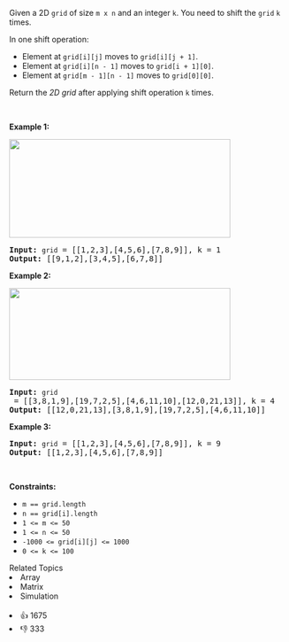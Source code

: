 <p>Given a 2D <code>grid</code> of size <code>m x n</code>&nbsp;and an integer <code>k</code>. You need to shift the <code>grid</code>&nbsp;<code>k</code> times.</p>

<p>In one shift operation:</p>

<ul> 
 <li>Element at <code>grid[i][j]</code> moves to <code>grid[i][j + 1]</code>.</li> 
 <li>Element at <code>grid[i][n - 1]</code> moves to <code>grid[i + 1][0]</code>.</li> 
 <li>Element at <code>grid[m&nbsp;- 1][n - 1]</code> moves to <code>grid[0][0]</code>.</li> 
</ul>

<p>Return the <em>2D grid</em> after applying shift operation <code>k</code> times.</p>

<p>&nbsp;</p> 
<p><strong class="example">Example 1:</strong></p> 
<img alt="" src="https://assets.leetcode.com/uploads/2019/11/05/e1.png" style="width: 400px; height: 178px;" /> 
<pre>
<strong>Input:</strong> <span><code>grid</code></span> = [[1,2,3],[4,5,6],[7,8,9]], k = 1
<strong>Output:</strong> [[9,1,2],[3,4,5],[6,7,8]]
</pre>

<p><strong class="example">Example 2:</strong></p> 
<img alt="" src="https://assets.leetcode.com/uploads/2019/11/05/e2.png" style="width: 400px; height: 166px;" /> 
<pre>
<strong>Input:</strong> <span><code>grid</code></span> = [[3,8,1,9],[19,7,2,5],[4,6,11,10],[12,0,21,13]], k = 4
<strong>Output:</strong> [[12,0,21,13],[3,8,1,9],[19,7,2,5],[4,6,11,10]]
</pre>

<p><strong class="example">Example 3:</strong></p>

<pre>
<strong>Input:</strong> <span><code>grid</code></span> = [[1,2,3],[4,5,6],[7,8,9]], k = 9
<strong>Output:</strong> [[1,2,3],[4,5,6],[7,8,9]]
</pre>

<p>&nbsp;</p> 
<p><strong>Constraints:</strong></p>

<ul> 
 <li><code>m ==&nbsp;grid.length</code></li> 
 <li><code>n ==&nbsp;grid[i].length</code></li> 
 <li><code>1 &lt;= m &lt;= 50</code></li> 
 <li><code>1 &lt;= n &lt;= 50</code></li> 
 <li><code>-1000 &lt;= grid[i][j] &lt;= 1000</code></li> 
 <li><code>0 &lt;= k &lt;= 100</code></li> 
</ul>

<div><div>Related Topics</div><div><li>Array</li><li>Matrix</li><li>Simulation</li></div></div><br><div><li>👍 1675</li><li>👎 333</li></div>